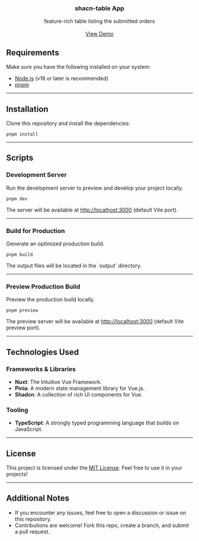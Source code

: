   <h3 align="center">shacn-table App</h3>

  <p align="center">
    feature-rich table listing the submitted orders
    <br />
    <br />
    <a href="https://shadcn-table.netlify.app/">View Demo</a>
  </p>
</div>

## Requirements

Make sure you have the following installed on your system:

- [Node.js](https://nodejs.org/) (v18 or later is recommended)
- [pnpm](https://pnpm.io/)

---

## Installation

Clone this repository and install the dependencies:

```
pnpm install
```

---

## Scripts

### Development Server

Run the development server to preview and develop your project locally.

```
pnpm dev
```

The server will be available at [http://localhost:3000](http://localhost:3000) (default Vite port).

---

### Build for Production

Generate an optimized production build.

```
pnpm build
```

The output files will be located in the \`output\` directory.

---

### Preview Production Build

Preview the production build locally.

```
pnpm preview
```

The preview server will be available at [http://localhost:3000](http://localhost:3000) (default Vite preview port).

---

## Technologies Used

### Frameworks & Libraries

- **Nuxt**: The Intuitive Vue Framework.
- **Pinia**: A modern state management library for Vue.js.
- **Shadcn**: A collection of rich UI components for Vue.

### Tooling

- **TypeScript**: A strongly typed programming language that builds on JavaScript.

---

## License

This project is licensed under the [MIT License](./LICENSE). Feel free to use it in your projects!

---

## Additional Notes

- If you encounter any issues, feel free to open a discussion or issue on this repository.
- Contributions are welcome! Fork this repo, create a branch, and submit a pull request.
